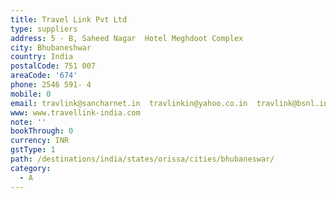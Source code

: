```yaml
---
title: Travel Link Pvt Ltd
type: suppliers
address: 5 - B, Saheed Nagar  Hotel Meghdoot Complex
city: Bhubaneshwar
country: India
postalCode: 751 007
areaCode: '674'
phone: 2546 591- 4
mobile: 0
email: travlink@sancharnet.in  travlinkin@yahoo.co.in  travlink@bsnl.in
www: www.travellink-india.com
note: ''
bookThrough: 0
currency: INR
gstType: 1
path: /destinations/india/states/orissa/cities/bhubaneswar/
category:
  - A
---
```


